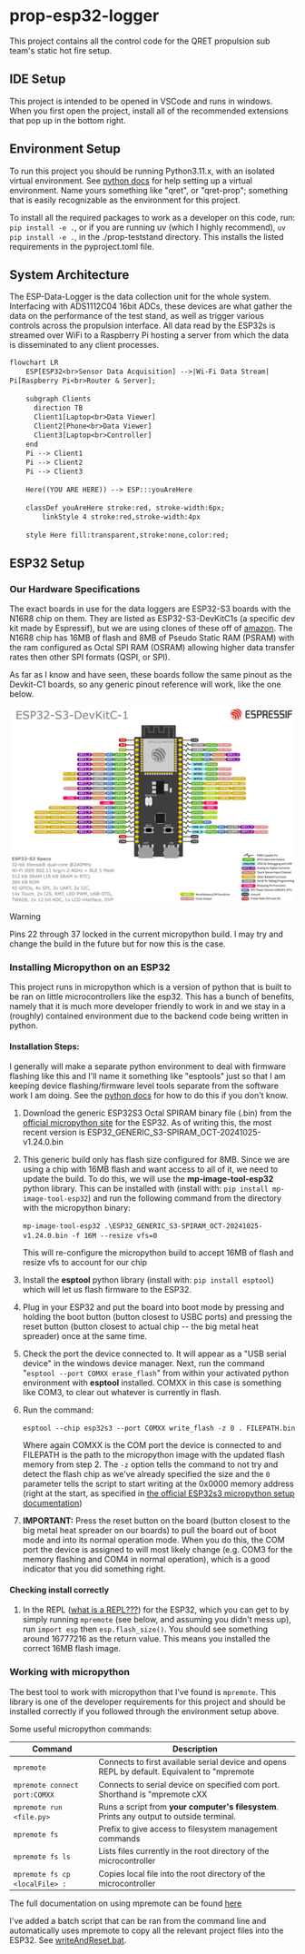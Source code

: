 # prop-esp32-logger

This project contains all the control code for the QRET propulsion sub team's static hot fire setup.

## IDE Setup

This project is intended to be opened in VSCode and runs in windows. When you first open the project, install all of the recommended extensions that pop up in the bottom right.

## Environment Setup

To run this project you should be running Python3.11.x, with an isolated virtual environment. See [python
docs](https://docs.python.org/3/library/venv.html) for help setting up a virtual environment. Name yours something like
"qret", or "qret-prop"; something that is easily recognizable as the environment for this project.

To install all the required packages to work as a developer on this code, run: `pip install -e .`, or if you are
running uv (which I highly recommend), `uv pip install -e .`, in the ./prop-teststand directory. This installs the
listed requirements in the pyproject.toml file.

## System Architecture

The ESP-Data-Logger is the data collection unit for the whole system. Interfacing with ADS1112C04 16bit ADCs, these
devices are what gather the data on the performance of the test stand, as well as trigger various controls across the
propulsion interface. All data read by the ESP32s is streamed over WiFi to a Raspberry Pi hosting a server from which
the data is disseminated to any client processes.

```mermaid
flowchart LR
    ESP[ESP32<br>Sensor Data Acquisition] -->|Wi-Fi Data Stream| Pi[Raspberry Pi<br>Router & Server];

    subgraph Clients
      direction TB
      Client1[Laptop<br>Data Viewer]
      Client2[Phone<br>Data Viewer]
      Client3[Laptop<br>Controller]
    end
    Pi --> Client1
    Pi --> Client2
    Pi --> Client3

    Here((YOU ARE HERE)) --> ESP:::youAreHere

    classDef youAreHere stroke:red, stroke-width:6px;
        linkStyle 4 stroke:red,stroke-width:4px

    style Here fill:transparent,stroke:none,color:red;

```

## ESP32 Setup

### Our Hardware Specifications

The exact boards in use for the data loggers are ESP32-S3 boards with the N16R8 chip on them. They are listed as
ESP32-S3-DevKitC1s (a specific dev kit made by Espressif), but we are using clones of these off of
[amazon](https://www.amazon.ca/SANXIXING-Development-Module-Internet-ESP32-S3-DevKitC-1/dp/B0D9W4Y3F3?crid=RNR0KQUWLIRY&dib=eyJ2IjoiMSJ9.L3N0fctYqS3MoEGZwm_e5-yvLgmx9oru7I8WMspaK0n0p2E1U9Af3EI9D8wmpKylLkwaMf0RfzgCFrfuAPfCkakd8BhziLWNae4wJ58cff2QtFSa2hJhyVbh8ZXHLvMcZ0YQJ_KLo2G8Eu_aKBSFRA71hgue_ahoAOW6QdFHVM1G-G6kDE3dRi1jDScdHnm6Jfri_LmO90oBHaFGrnG158DEhYZ71GR3_e49bWbM0UK_pBE5eG2-45Z-AEnn04hdQLloIcG877aqJE-xmycsbe2CIZtyAaYzJghXrvTMgz0.FpW2y_2goffZthFJOV6yF2RooqFmVjpo9pGW7LPxPGc&dib_tag=se&keywords=esp32s3&qid=1732301035&sprefix=esp32%2Caps%2C105&sr=8-5>).
The N16R8 chip has 16MB of flash and 8MB of Pseudo Static RAM (PSRAM) with the ram configured as Octal SPI RAM (OSRAM)
allowing higher data transfer rates then other SPI formats (QSPI, or SPI).

As far as I know and have seen, these boards follow the same pinout as the Devkit-C1 boards, so any generic pinout
reference will work, like the one below.

![Devkit-C1Pinout](/media/ESP32-S3-pinout.webp)

> [!WARNING]
> Pins 22 through 37 locked in the current micropython build. I may try and change the build in the future but for
> now this is the case.

### Installing Micropython on an ESP32

This project runs in micropython which is a version of python that is built to be ran on little microcontrollers like the
esp32. This has a bunch of benefits, namely that it is much more developer friendly to work in and we stay in a (roughly)
contained environment due to the backend code being written in python.

#### Installation Steps:

I generally will make a separate python environment to deal with firmware flashing like this and I'll name it something
like "esptools" just so that I am keeping device flashing/firmware level tools separate from the software work I am
doing. See the [python docs](https://docs.python.org/3/library/venv.html) for how to do this if you don't know.

1. Download the generic ESP32S3 Octal SPIRAM binary file (.bin) from the [official micropython
   site](https://micropython.org/download/ESP32_GENERIC_S3/) for the ESP32. As of writing this, the most recent version
   is ESP32_GENERIC_S3-SPIRAM_OCT-20241025-v1.24.0.bin

2. This generic build only has flash size configured for 8MB. Since we are using a chip with 16MB flash and want access
   to all of it, we need to update the build. To do this, we will use the **mp-image-tool-esp32** python library. This
   can be installed with (install with: `pip install mp-image-tool-esp32`) and run the following command from the directory with the micropython binary:

   ```mp-image-tool-esp32 .\ESP32_GENERIC_S3-SPIRAM_OCT-20241025-v1.24.0.bin -f 16M --resize vfs=0```

   This will re-configure the micropython build to accept 16MB of flash and resize vfs to account for our chip

3. Install the **esptool** python library (install with: `pip install esptool`) which will let us flash firmware to the
   ESP32.

4. Plug in your ESP32 and put the board into boot mode by pressing and holding the boot button (button closest to USBC
   ports) and pressing the reset button (button closest to actual chip -- the big metal heat spreader) once at the same time.

5. Check the port the device connected to. It will appear as a "USB serial device" in the windows device manager. Next, run
   the command "`esptool --port COMXX erase_flash`" from within your activated python environment with **esptool**
   installed. COMXX in this case is something like COM3, to clear out whatever is currently in flash.

6. Run the command:

   ```esptool --chip esp32s3 --port COMXX write_flash -z 0 . FILEPATH.bin```

   Where again COMXX is the COM port the device is connected to and FILEPATH is the path to the micropython image with
   the updated flash memory from step 2. The ```-z``` option tells the command to not try and detect the flash chip as we've
   already specified the size and the ```0``` parameter tells the script to start writing at the 0x0000 memory address
   (right at the start, as specified in [the official ESP32s3 micropython setup documentation](https://micropython.org/download/ESP32_GENERIC_S3/))

7. **IMPORTANT:** Press the reset button on the board (button closest to the big metal heat spreader on our boards) to
   pull the board out of boot mode and into its normal operation mode. When you do this, the COM port the device is
   assigned to will most likely change (e.g. COM3 for the memory flashing and COM4 in normal operation), which is a good
   indicator that you did something right.

#### Checking install correctly

1. In the REPL ([what is a REPL???](https://realpython.com/python-repl/)) for the ESP32, which you can get to by simply
   running `mpremote` (see below, and assuming you didn't mess up), run `import esp` then `esp.flash_size()`. You should
   see something around 16777216 as the return value. This means you installed the correct 16MB flash image.

### Working with micropython

The best tool to work with micropython that I've found is `mpremote`. This library is one of the developer requirements for this project and should be installed correctly if you followed through the environment setup above.

Some useful micropython commands:

| Command | Description |
| ------- | ----------- |
| ```mpremote``` | Connects to first available serial device and opens REPL by default. Equivalent to "mpremote |
| ```mpremote connect port:COMXX``` | Connects to serial device on specified com port. Shorthand is "mpremote cXX |
| ```mpremote run <file.py>``` | Runs a script from **your computer's filesystem**. Prints any output to outside terminal. |
| ```mpremote fs``` | Prefix to give access to filesystem management commands |
| ```mpremote fs ls``` | Lists files currently in the root directory of the microcontroller |
| ```mpremote fs cp <localFile> :``` | Copies local file into the root directory of the microcontroller |

The full documentation on using mpremote can be found
[here](https://docs.micropython.org/en/latest/reference/mpremote.html)

I've added a batch script that can be ran from the command line and automatically uses mpremote to copy all the relevant
project files into the ESP32. See [writeAndReset.bat](/writeAndReset.bat).

